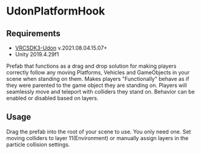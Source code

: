 # UdonPlatformHook
 
 ## Requirements
 
 * [VRCSDK3-Udon](https://vrchat.com/home/download) v.2021.08.04.15.07+
 * Unity 2019.4.29f1
 
 
Prefab that functions as a drag and drop solution for making players correctly follow any moving Platforms, Vehicles and GameObjects in your scene when standing on them. Makes players "Functionally" behave as if they were parented to the game object they are standing on. Players will seamlessly move and teleport with colliders they stand on. Behavior can be enabled or disabled based on layers. 


## Usage

Drag the prefab into the root of your scene to use. You only need one. Set moving colliders to layer 11(Environment) or manually assign layers in the particle collision settings.
